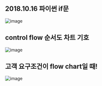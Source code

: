 ## 2018.10.16 파이썬 if문

![image](https://blogfiles.pstatic.net/MjAxODEwMTZfMzEg/MDAxNTM5Njc0MDI4NjUw.kN8aAGvNHXNWl3Jwzsq777WBtS5h_pxmHGgl1go30hcg.zZeciG_NqEzAQ8qbOdH2JIecmEqd789w6UuS2-Bx6Rwg.PNG.jnh04188/222.png)

## control flow 순서도 차트 기호
![image](https://blogfiles.pstatic.net/MjAxODEwMTZfMjE3/MDAxNTM5NjczNzkxMzc4.RdvpZVsS9OlG9a7yIR5CFd7MlUewujDqsl4JjBJgdd8g.agdndYKQI-CIDNTEyiz4SzVxFLUAWRWLEIFWjHj4WjEg.PNG.jnh04188/%EA%B7%B8%EB%A6%BC1.png)


## 고객 요구조건이 flow chart일 때!
![image](https://blogfiles.pstatic.net/MjAxODEwMTZfMTA1/MDAxNTM5NjczODI0NzA2.T0HJkghV1eU6umRVRcQ2qObc3nF2yV94w1eTxNsAhWsg.jG8LxuyXqXyVoqEJme0Z24ZE17cOdhKBUdDrWsptUwMg.PNG.jnh04188/untitled.png)
